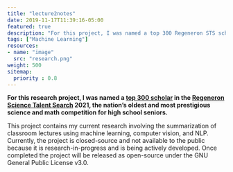 ```yaml
---
title: "lecture2notes"
date: 2019-11-17T11:39:16-05:00
featured: true
description: "For this project, I was named a top 300 Regeneron STS scholar. Lecture2notes is a state-of-the-art system to summarize classroom lectures using machine learning."
tags: ["Machine Learning"]
resources:
- name: "image"
  src: "research.png"
weight: 500
sitemap:
  priority : 0.8
---
```


**For this research project, I was named a [top 300 scholar](https://www.societyforscience.org/regeneron-sts/2021-scholars/) in the [Regeneron Science Talent Search](https://www.societyforscience.org/regeneron-sts/) 2021, the nation’s oldest and most prestigious science and math competition for high school seniors.**

This project contains my current research involving the summarization of classroom lectures using machine learning, computer vision, and NLP. Currently, the project is closed-source and not available to the public because it is research-in-progress and is being actively developed. Once completed the project will be released as open-source under the GNU General Public License v3.0.

